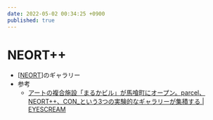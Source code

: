 ```yaml
---
date: 2022-05-02 00:34:25 +0900
published: true
---
```


# NEORT++

- [[NEORT]]のギャラリー
- 参考
  - [アートの複合施設「まるかビル」が馬喰町にオープン。parcel、NEORT++、CON\_という3つの実験的なギャラリーが集積する | EYESCREAM](https://eyescream.jp/art/112597/)

[//begin]: # "Autogenerated link references for markdown compatibility"
[NEORT]: NEORT "NEORT"
[//end]: # "Autogenerated link references"